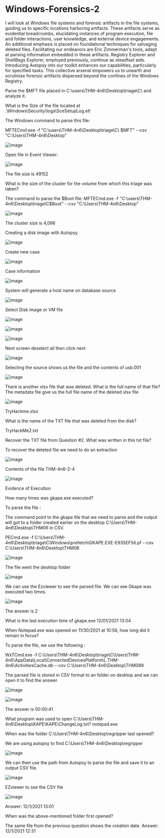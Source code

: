 # Windows-Forensics-2
I will look at Windows file systems and forensic artifacts in the file systems, guiding us to specific locations harboring artifacts. These artifacts serve as evidential breadcrumbs, elucidating instances of program execution, file and folder interactions, user knowledge, and external device engagements. An additional emphasis is placed on foundational techniques for salvaging deleted files.
Facilitating our endeavors are Eric Zimmerman's tools, adept at parsing information embedded in these artifacts. Registry Explorer and ShellBags Explorer, employed previously, continue as steadfast aids. Introducing Autopsy into our toolkit enhances our capabilities, particularly for specified tasks. This collective arsenal empowers us to unearth and scrutinize forensic artifacts dispersed beyond the confines of the Windows Registry.



Parse the $MFT file placed in C:\users\THM-4n6\Desktop\triage\C\ and analyze it. 

What is the Size of the file located at .\Windows\Security\logs\SceSetupLog.etl

The Windows command to parse this file:

MFTECmd.exe -f "C:\users\THM-4n6\Desktop\triage\C\ $MFT" --csv "C:\Users\THM-4n6\Desktop"


![image](https://github.com/Rory33160/Windows-Forensics-2/assets/47018034/0cc375a2-d381-40ad-8333-912a61da8a30)

Open file in Event Viewer: 

![image](https://github.com/Rory33160/Windows-Forensics-2/assets/47018034/e5c55d11-a01d-4bda-b704-a72d6f288519)

The file size is  49152


What is the size of the cluster for the volume from which this triage was taken?

The command to parse the $Boot file:
MFTECmd.exe -f "C:\users\THM-4n6\Desktop\triage\C\$Boot" --csv "C:\Users\THM-4n6\Desktop"


![image](https://github.com/Rory33160/Windows-Forensics-2/assets/47018034/f2776d9b-9053-41bd-98e8-32afaad18c93)

The cluster size is 4,096

Creating a disk image with Autopsy.


![image](https://github.com/Rory33160/Windows-Forensics-2/assets/47018034/60bc0dab-cb4a-43a9-a7ca-c5534f4deeb1)


Create new case

![image](https://github.com/Rory33160/Windows-Forensics-2/assets/47018034/fd424c7a-69b6-4fcd-8018-81617921a8c0)


Case information

![image](https://github.com/Rory33160/Windows-Forensics-2/assets/47018034/ac21a4eb-4298-4e58-9b3f-3727ff859920)


System will generate a host name on database source

![image](https://github.com/Rory33160/Windows-Forensics-2/assets/47018034/ad91020a-1aa0-48dd-98aa-31105ee65659)

Select Disk image or VM file

![image](https://github.com/Rory33160/Windows-Forensics-2/assets/47018034/870fe077-58de-4602-829e-9919d8c50377)


![image](https://github.com/Rory33160/Windows-Forensics-2/assets/47018034/0b7d1e19-ed57-4986-a51f-beb87c35ab4d)

![image](https://github.com/Rory33160/Windows-Forensics-2/assets/47018034/b07bfbbc-3b4e-4b87-ab09-562ed2e8ee92)


Next screen deselect all then click next

![image](https://github.com/Rory33160/Windows-Forensics-2/assets/47018034/66003932-f0b3-4056-8a0a-d6bba0d61c32)


Selecting the source shows us the file and the contents of  usb.001

![image](https://github.com/Rory33160/Windows-Forensics-2/assets/47018034/672ad6b5-f446-4563-9720-a929c9678408)


There is another xlsx file that was deleted. What is the full name of that file?
The metadata file give us the full file name of the deleted xlsx file


![image](https://github.com/Rory33160/Windows-Forensics-2/assets/47018034/027d40b3-b306-4898-9a6d-196b32c2b72c)

TryHackme.xlsx


What is the name of the TXT file that was deleted from the disk?

TryHackMe2.txt


Recover the TXT file from Question #2. What was written in this txt file?

To recover the deleted file we need to do an extraction


![image](https://github.com/Rory33160/Windows-Forensics-2/assets/47018034/ea66f7ac-62dd-473a-aa01-48ba11284b5d)

Contents of the file
THM-4n6-2-4

![image](https://github.com/Rory33160/Windows-Forensics-2/assets/47018034/fe12d501-2f09-4310-99d3-7cbc8be945d6)

Evidence of Execution


How many times was gkape.exe executed?

To parse the file :

The  command point to the gkape file that we need to parse and the output will got to a folder created earlier on the desktop C:\Users\THM-4n6\Desktop\THM06 in CSV.

PECmd.exe -f C:\Users\THM-4n6\Desktop\triage\C\Windows\prefetch\GKAPE.EXE-E935EF56.pf --csv C:\Users\THM-4n6\Desktop\THM06

![image](https://github.com/Rory33160/Windows-Forensics-2/assets/47018034/55004b64-10aa-489e-b343-62aed6d41c13) 

The file went the desktop folder


![image](https://github.com/Rory33160/Windows-Forensics-2/assets/47018034/e942ebf8-3673-4a0d-87c6-072f7207a1c7)


We can use the Ezviewer to see the parsed file. 
We can see Gkape was executed two times.

![image](https://github.com/Rory33160/Windows-Forensics-2/assets/47018034/72296e31-01de-4b69-b305-926cecc3b6fd)


The answer is 2


What is the last execution time of gkape.exe
12/01/2021 13:04

When Notepad.exe was opened on 11/30/2021 at 10:56, how long did it remain in focus?

To parse the file, we use the following :

WxTCmd.exe -f C:\Users\THM-4n6\Desktop\triage\C\Users\THM-4n6\AppData\Local\ConnectedDevicesPlatform\L.THM-4n6\ActivitiesCache.db --csv C:\Users\THM-4n6\Desktop\THM089

The parsed file is stored in CSV format to an folder  on desktop and we can open it to find the answer


![image](https://github.com/Rory33160/Windows-Forensics-2/assets/47018034/17596cc6-55fa-4bc4-a30f-ffa1f8ff6254)

![image](https://github.com/Rory33160/Windows-Forensics-2/assets/47018034/11b97f21-b274-471d-8caa-2c2811140c95)

The answer is 00:00:41

What program was used to open C:\Users\THM-4n6\Desktop\KAPE\KAPE\ChangeLog.txt?
notepad.exe

When was the folder C:\Users\THM-4n6\Desktop\regripper last opened?

We are using autopsy to find C:\Users\THM-4n6\Desktop\regripper


![image](https://github.com/Rory33160/Windows-Forensics-2/assets/47018034/0d156b63-593d-41aa-85fe-329236853144)


We can then use the path from Autopsy to parse the file and save it to an output CSV file.

![image](https://github.com/Rory33160/Windows-Forensics-2/assets/47018034/9e86f7ab-37e5-4c75-a2d3-c58655dfdd32)

EZviewer to see the CSV file

![image](https://github.com/Rory33160/Windows-Forensics-2/assets/47018034/8a830802-9df9-4ef1-9715-a85b34e8d535)


Answer:
12/1/2021 13:01



When was the above-mentioned folder first opened?

The same file from the previous question shows the creation date.
Answer:  12/1/2021 12:31






































































